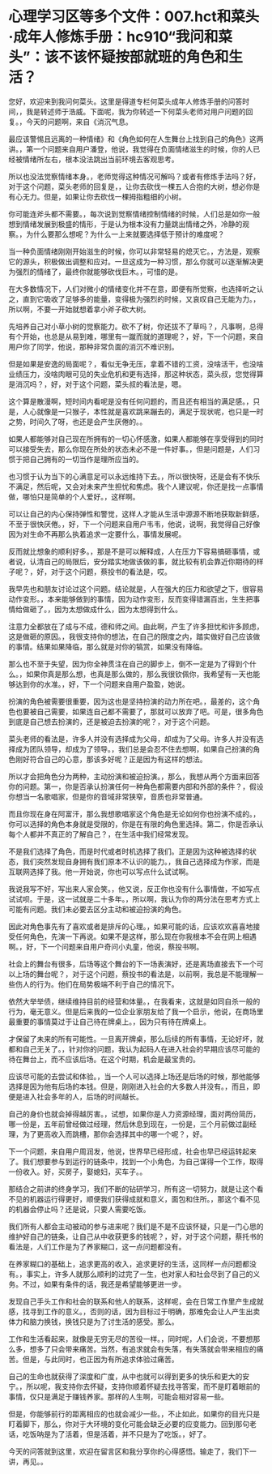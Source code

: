 # 心理学习区等多个文件：007.hct和菜头·成年人修炼手册：hc910“我问和菜头”：该不该怀疑按部就班的角色和生活？

您好，欢迎来到我问何菜头。这里是得道专栏何菜头成年人修炼手册的问答时间，，我是转述师于浩威。下面呢，我为你转述一下何菜头老师对用户问题的回复。，今天的问题啊，来自《消沉气息。

最应该警惕且远离的一种情绪》和《角色如何在人生舞台上找到自己的角色》这两讲。，第一个问题来自用户潘登，他说，我觉得在负面情绪滋生的时候，你的人已经被情绪所左右，根本没法跳出当前环境去客观思考。

所以也没法觉察情绪本身。，老师觉得这种情况可解吗？或者有修炼手法吗？好，对于这个问题，菜头老师的回复是，，让你去砍伐一棵五人合抱的大树，想必你是有心无力。但是，如果让你去砍伐一棵拇指粗细的小树。

你可能连斧头都不需要。，每次说到觉察情绪控制情绪的时候，人们总是如你一般想到情绪发展到极盛的情形，于是认为根本没有力量跳出情绪之外，冷静的观察。，为什么要那么想呢？为什么一上来就要选择低于预计的难度呢？

当一种负面情绪刚刚开始滋生的时候，你可以非常轻易的熄灭它。，方法是，观察它的源头，积极做出调整和应对。一旦这成为一种习惯，那么你就可以逐渐解决更为强烈的情绪了，最终你就能够砍伐巨木。，可惜的是。

在大多数情况下，人们对微小的情绪变化并不在意，即便有所觉察，也选择听之认之，直到它吸收了足够多的能量，变得极为强烈的时候，又哀叹自己无能为力。，所以啊，不要一开始就想着拿小斧子砍大树。

先培养自己对小草小树的觉察能力。砍不了树，你还拔不了草吗？，凡事啊，总得有个开始，也总是从易到难，哪里有一蹴而就的道理呢？，好，下一个问题，来自用户你了同学，他说，那种非常负面的消沉不难识别。

但是如果是安逸的局面呢？，看似无争无压，拿着不错的工资，没啥活干，也没啥业绩压力，没啥肉眼可见的失业危机和更有选择，那这种状态，菜头叔，您觉得算是消沉吗？，好，对于这个问题，菜头叔的看法是，嗯。

这个算是散漫啊，短时间内看呢是没有任何问题的，而且还有相当的满足感。，只是，人心就像是一只猴子，本性就是喜欢跳来蹦去的，满足于现状呢，也只是一时之势，时间久了呀，也还是会产生厌倦的。。

如果人都能够对自己现在所拥有的一切心怀感激，如果人都能够在享受得到的同时可以接受失去，那么你现在所处的状态未必不是一件好事。，但是问题是，人们习惯于把自己拥有的一切当作是理所应当的。

也习惯于认为当下的心满意足可以永远维持下去。，所以很快呀，还是会有不快乐不满足，然后呢，又会对未来产生担忧和焦虑。我个人建议呢，你还是找一点事情做，哪怕只是简单的个人爱好。，这样啊。

可以让自己的内心保持弹性和警觉，这样人才能从生活中源源不断地获取新鲜感，不至于很快厌倦。，好，下一个问题来自用户韦韦，他说，说啊，我觉得自己好像因为对生命不再那么执着追求一定要什么，事情发展呢。

反而就比想象的顺利好多。，那是不是可以解释成，人在压力下容易搞砸事情，或者说，认清自己的局限后，安分踏实地做该做的事，就比较有机会靠近你期待的样子呢？，好，对于这个问题，蔡投书的看法是，哎。

我早先也和朋友讨论过这个问题。结论就是，人在强大的压力和欲望之下，很容易动作变形。，本来能够做到的事情，因为动作变形，反而变得错漏百出，生生把事情给做砸了。，因为太想做成什么，因为太想得到什么。

注意力全都放在了成与不成，德和师之间。由此啊，产生了许多担忧和许多顾虑，这是做砸的原因。，我很支持你的想法，在自己的限度之内，踏实做好自己应该做的事情。结果如果降临，那么就是对你的犒赏，如果没有降临。

那么也不至于失望，因为你全神贯注在自己的脚步上，倒不一定是为了得到个什么。，如果你真是那么想，也真是那么做的，那么我很钦佩你，我希望有一天也能够达到你的水准。，好，下一个问题来自用户盈盈，她说。

扮演的角色被需要很重要，因为这也是坚持扮演的动力所在吧。，最差的，这个角色也要被自己需要，如果连自己都不需要了，那就可以放弃了吧。可是，很多角色到底是自己想去扮演的，还是被迫去扮演的呢？，对于这个问题。

菜头老师的看法是，许多人并没有选择成为父母，却成为了父母。许多人并没有选择成为团队领导，却成为了领导。，我们总是会忍不住去想啊，如果自己扮演的角色刚好符合自己的心意，那该多好呢？正是因为有这样的想法。

所以才会把角色分为两种，主动扮演和被迫扮演。，那么，我想从两个方面来回答你的问题。第一，你是否承认扮演任何一种角色都需要内部和外部的条件？，假设你想当一名歌唱家，但是你的音域非常狭窄，音质也非常普通。

而且你现在身在阿富汗，那么我想歌唱家这个角色是无论如何你也扮演不成的。，你可以选择的角色本身就是受限的，你是在有限的角色里选择。第二，你是否承认每个人都并不真正的了解自己？，在生活中我们经常发现。

不是我们选择了角色，而是时代或者时机选择了我们。正是因为这种被选择的状态，我们突然发现自身拥有我们原本不认识的能力。，我自己选择成为作家，而是互联网选择了我。他一开始说，你也可以写点什么试试啊。

我说我写不好，写出来人家会笑。，他又说，反正你也没有什么事情做，不如写点试试呗。于是，这一试就是二十多年。，所以啊，我认为你的两分法在思考方式上可能有问题。我们未必要去区分主动和被迫扮演的角色。

因此对角色事先有了喜欢或者是排斥的心理。，如果可能的话，应该欢欢喜喜地接受任何角色，先演一下再说。如果不是这样，那么现在你我根本不会在网上相遇啊。，好，下一个问题来自用户奇问小丸童，他说，蔡投书啊。

社会上的舞台有很多，后场等这个舞台的下一场表演好，还是离场直接去下一个可以上场的舞台呢？，对于这个问题，蔡投书的看法是，以前啊，我总是不能理解一些伤人的行为。他们在局势极端不利于自己的情况下。

依然大举举债，继续维持目前的经营和体量。，在我看来，这就是如同自杀一般的行为，毫无意义。但是后来我的一位企业家朋友给了我一个启示，他说，在商场里最重要的事情莫过于让自己待在牌桌上。，因为只有待在牌桌上。

才保留了未来的所有可能性。一旦离开牌桌，那么后续的所有事情，无论好坏，就都和自己无关了。，针对你的问题，我认为起码人在进入社会的早期应该尽可能的待在舞台上，而不应该后场。在这个时期，机会是最宝贵的。

应该尽可能的去尝试和体验。，当一个人可以选择上场还是后场的时候，那他能够选择是因为他有后场的本钱。但是，刚刚进入社会的大多数人并没有。，而且，即便是进入社会多年的人，后场的时间越长。

自己的身价也就会掉得越厉害。，试想，如果你是人力资源经理，面对两份简历，哪一份是，五年前曾经做过经理，然后休息到现在，一份是，三个月前做过副经理，为了更高收入而跳槽，那你会选择其中的哪一个呢？，好。

下一个问题，来自用户周润发，他说，世界早已经形成，社会也早已经运转起来了。我们想要参与到运行的链条中，找到一个小角色，为自己谋得一个工作，取得一份收入。好，买房子，娶媳妇，买车子。。

那结合之前讲的终身学习，我们不断的钻研学习，所有这一切努力，就是让这个看不见的机器运行得更好，顺便我们获得成就和意义，面包和住所。，那这个看不见的机器会停止吗？还是说，只要人需要吃饭。

我们所有人都会主动被动的参与进来呢？我们是不是不应该怀疑，只是一门心思的维护好自己的链条，让自己从中收获更多的钱呢？，好，对于这个问题，蔡托书的看法是，人们工作是为了养家糊口，这一点问题都没有。

在养家糊口的基础上，追求更高的收入，追求更好的生活，这同样一点问题都没有。，事实上，许多人就那么顺利的过完了一生，也对家人和社会尽到了自己的义务。不过，如果有条件的话，我还是希望能够更进一步。

发现自己手头工作和社会的联系和他人的联系，这样呢，会在日常工作里产生成就感，找寻到工作的意义。，否则的话，因为目标过于明确，那难免会让人产生出卖体力和脑力换钱，换钱只是为了讨生活的感受。那么。

工作和生活看起来，就像是无穷无尽的苦役一样。，同时呢，人们会说，不要想那么多，想多了只会带来痛苦。当然，有追求就会有失落，有失落就会带来相应的痛苦。但是，与此同时，也正因为有所追求体验过痛苦。

自己的生命也就获得了深度和广度，从中也就可以得到更多的快乐和更大的安宁。，所以呢，我支持你去怀疑，支持你顺着怀疑去找寻答案，而不是盯着眼前的事情，仅只是满足于赚钱养家。那样的人生啊，可能会相对容易一些。

但是，你能够前行的距离相应的也就会减少一些。，不止如此，如果你的目光只是盯着脚下，那么，你对于大环境的变化可能会缺乏必要的应变能力。回到那句老话，吃饭呐是为了活着，但是活着，并不只是为了吃饭。，好了。

今天的问答就到这里，欢迎在留言区和我分享你的心得感悟。输走了，我们下一讲，再见。。